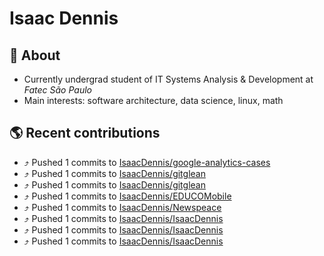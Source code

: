 # Isaac Dennis
## :pencil: About
* Currently undergrad student of IT Systems Analysis & Development at _Fatec São Paulo_
* Main interests: software architecture, data science, linux, math

## :earth_americas: Recent contributions

* ⤴️ Pushed 1 commits to [IsaacDennis/google-analytics-cases](https://github.com/IsaacDennis/google-analytics-cases)
* ⤴️ Pushed 1 commits to [IsaacDennis/gitglean](https://github.com/IsaacDennis/gitglean)
* ⤴️ Pushed 1 commits to [IsaacDennis/gitglean](https://github.com/IsaacDennis/gitglean)
* ⤴️ Pushed 1 commits to [IsaacDennis/EDUCOMobile](https://github.com/IsaacDennis/EDUCOMobile)
* ⤴️ Pushed 1 commits to [IsaacDennis/Newspeace](https://github.com/IsaacDennis/Newspeace)
* ⤴️ Pushed 1 commits to [IsaacDennis/IsaacDennis](https://github.com/IsaacDennis/IsaacDennis)
* ⤴️ Pushed 1 commits to [IsaacDennis/IsaacDennis](https://github.com/IsaacDennis/IsaacDennis)
* ⤴️ Pushed 1 commits to [IsaacDennis/IsaacDennis](https://github.com/IsaacDennis/IsaacDennis)

